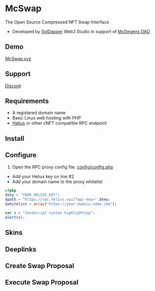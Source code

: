 # McSwap
The Open Source Compressed NFT Swap Interface
* Developed by [SolDapper](https://twitter.com/SolDapper) Web3 Studio in support of [McDegens DAO](https://twitter.com/McDegensDAO)

## Demo
[McSwap.xyz](https://mcswap.xyz)

## Support
[Discord](https://discord.com/invite/mcdegensdao)

## Requirements
* A registered domain name
* Basic Linux web hosting with PHP
* [Helius](https://www.helius.dev) or other cNFT compatible RPC endpoint

## Install

## Configure
1. Open the RPC proxy config file. [config/config.php](https://github.com/McDegens-DAO/McSwap/blob/main/config/config.php)
* Add your Helius key on line #2
* Add your domain name to the proxy whitelist


```php
<?php
$key = "YOUR_HELIUS_KEY";
$path = "https://rpc.helius.xyz/?api-key=".$key;
$whitelist = array("https://your-domain-name.com");
```


```javascript
var s = "JavaScript syntax highlighting";
alert(s);
```






## Skins

## Deeplinks

## Create Swap Proposal

## Execute Swap Proposal
